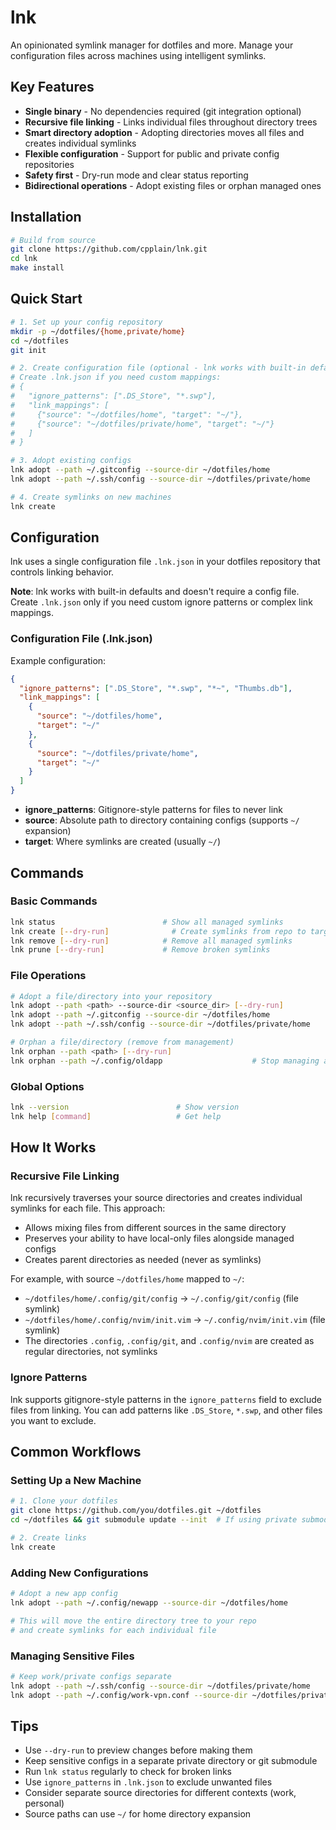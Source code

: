 # lnk

An opinionated symlink manager for dotfiles and more. Manage your configuration files across machines using intelligent symlinks.

## Key Features

- **Single binary** - No dependencies required (git integration optional)
- **Recursive file linking** - Links individual files throughout directory trees
- **Smart directory adoption** - Adopting directories moves all files and creates individual symlinks
- **Flexible configuration** - Support for public and private config repositories
- **Safety first** - Dry-run mode and clear status reporting
- **Bidirectional operations** - Adopt existing files or orphan managed ones

## Installation

```bash
# Build from source
git clone https://github.com/cpplain/lnk.git
cd lnk
make install
```

## Quick Start

```bash
# 1. Set up your config repository
mkdir -p ~/dotfiles/{home,private/home}
cd ~/dotfiles
git init

# 2. Create configuration file (optional - lnk works with built-in defaults)
# Create .lnk.json if you need custom mappings:
# {
#   "ignore_patterns": [".DS_Store", "*.swp"],
#   "link_mappings": [
#     {"source": "~/dotfiles/home", "target": "~/"},
#     {"source": "~/dotfiles/private/home", "target": "~/"}
#   ]
# }

# 3. Adopt existing configs
lnk adopt --path ~/.gitconfig --source-dir ~/dotfiles/home
lnk adopt --path ~/.ssh/config --source-dir ~/dotfiles/private/home

# 4. Create symlinks on new machines
lnk create
```

## Configuration

lnk uses a single configuration file `.lnk.json` in your dotfiles repository that controls linking behavior.

**Note**: lnk works with built-in defaults and doesn't require a config file. Create `.lnk.json` only if you need custom ignore patterns or complex link mappings.

### Configuration File (.lnk.json)

Example configuration:

```json
{
  "ignore_patterns": [".DS_Store", "*.swp", "*~", "Thumbs.db"],
  "link_mappings": [
    {
      "source": "~/dotfiles/home",
      "target": "~/"
    },
    {
      "source": "~/dotfiles/private/home",
      "target": "~/"
    }
  ]
}
```

- **ignore_patterns**: Gitignore-style patterns for files to never link
- **source**: Absolute path to directory containing configs (supports `~/` expansion)
- **target**: Where symlinks are created (usually `~/`)

## Commands

### Basic Commands

```bash
lnk status                        # Show all managed symlinks
lnk create [--dry-run]              # Create symlinks from repo to target dirs
lnk remove [--dry-run]            # Remove all managed symlinks
lnk prune [--dry-run]             # Remove broken symlinks
```

### File Operations

```bash
# Adopt a file/directory into your repository
lnk adopt --path <path> --source-dir <source_dir> [--dry-run]
lnk adopt --path ~/.gitconfig --source-dir ~/dotfiles/home                    # Adopt to public repo
lnk adopt --path ~/.ssh/config --source-dir ~/dotfiles/private/home           # Adopt to private repo

# Orphan a file/directory (remove from management)
lnk orphan --path <path> [--dry-run]
lnk orphan --path ~/.config/oldapp                    # Stop managing a config
```

### Global Options

```bash
lnk --version                        # Show version
lnk help [command]                   # Get help
```

## How It Works

### Recursive File Linking

lnk recursively traverses your source directories and creates individual symlinks for each file. This approach:

- Allows mixing files from different sources in the same directory
- Preserves your ability to have local-only files alongside managed configs
- Creates parent directories as needed (never as symlinks)

For example, with source `~/dotfiles/home` mapped to `~/`:

- `~/dotfiles/home/.config/git/config` → `~/.config/git/config` (file symlink)
- `~/dotfiles/home/.config/nvim/init.vim` → `~/.config/nvim/init.vim` (file symlink)
- The directories `.config`, `.config/git`, and `.config/nvim` are created as regular directories, not symlinks

### Ignore Patterns

lnk supports gitignore-style patterns in the `ignore_patterns` field to exclude files from linking. You can add patterns like `.DS_Store`, `*.swp`, and other files you want to exclude.

## Common Workflows

### Setting Up a New Machine

```bash
# 1. Clone your dotfiles
git clone https://github.com/you/dotfiles.git ~/dotfiles
cd ~/dotfiles && git submodule update --init  # If using private submodule

# 2. Create links
lnk create
```

### Adding New Configurations

```bash
# Adopt a new app config
lnk adopt --path ~/.config/newapp --source-dir ~/dotfiles/home

# This will move the entire directory tree to your repo
# and create symlinks for each individual file
```

### Managing Sensitive Files

```bash
# Keep work/private configs separate
lnk adopt --path ~/.ssh/config --source-dir ~/dotfiles/private/home
lnk adopt --path ~/.config/work-vpn.conf --source-dir ~/dotfiles/private/home
```

## Tips

- Use `--dry-run` to preview changes before making them
- Keep sensitive configs in a separate private directory or git submodule
- Run `lnk status` regularly to check for broken links
- Use `ignore_patterns` in `.lnk.json` to exclude unwanted files
- Consider separate source directories for different contexts (work, personal)
- Source paths can use `~/` for home directory expansion
